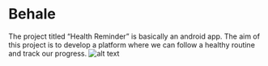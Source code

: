 # Behale
The project titled “Health Reminder” is basically an android app. The aim of this project is to develop a platform where we can follow a healthy routine and track our progress.
![alt text](http://url/to/img.png)
